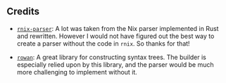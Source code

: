 ## Credits

- [`rnix-parser`](https://github.com/nix-community/rnix-parser): A lot was
  taken from the Nix parser implemented in Rust and rewritten. However I would
  not have figured out the best way to create a parser without the code
  in `rnix`. So thanks for that!

- [`rowan`](https://github.com/rust-analyzer/rowan): A great library for
  constructing syntax trees. The builder is especially relied upon by
  this library, and the parser would be much more challenging to implement
  without it.
